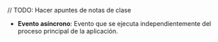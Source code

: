 // TODO: Hacer apuntes de notas de clase
* **Evento asíncrono**: Evento que se ejecuta independientemente del proceso principal de la aplicación.